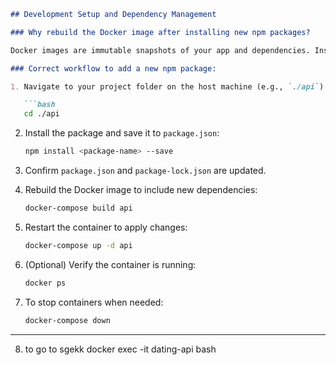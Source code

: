 ````markdown
## Development Setup and Dependency Management

### Why rebuild the Docker image after installing new npm packages?

Docker images are immutable snapshots of your app and dependencies. Installing packages inside a running container is temporary and lost on restart or rebuild.

### Correct workflow to add a new npm package:

1. Navigate to your project folder on the host machine (e.g., `./api`):

   ```bash
   cd ./api
````

2. Install the package and save it to `package.json`:

   ```bash
   npm install <package-name> --save
   ```

3. Confirm `package.json` and `package-lock.json` are updated.

4. Rebuild the Docker image to include new dependencies:

   ```bash
   docker-compose build api
   ```

5. Restart the container to apply changes:

   ```bash
   docker-compose up -d api
   ```

6. (Optional) Verify the container is running:

   ```bash
   docker ps
   ```

7. To stop containers when needed:

   ```bash
   docker-compose down
   ```

---

 8. to go to sgekk
  docker exec -it dating-api bash